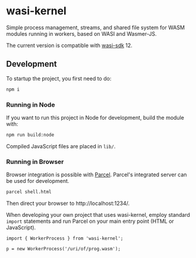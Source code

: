 # wasi-kernel
Simple process management, streams, and shared file system for WASM modules
running in workers, based on WASI and Wasmer-JS.

The current version is compatible with [wasi-sdk](https://github.com/WebAssembly/wasi-sdk) 12.

## Development

To startup the project, you first need to do:
```sh
npm i
```

### Running in Node

If you want to run this project in Node for development, build the module with:

```sh
npm run build:node
```

Compiled JavaScript files are placed in `lib/`.

### Running in Browser

Browser integration is possible with [Parcel](https://parceljs.org).
Parcel's integrated server can be used for development.

```sh
parcel shell.html
```

Then direct your browser to http://localhost:1234/.

When developing your own project that uses wasi-kernel, employ standard `import` statements and run Parcel on your main entry point (HTML or JavaScript).

```
import { WorkerProcess } from 'wasi-kernel';

p = new WorkerProcess('/uri/of/prog.wasm');
```